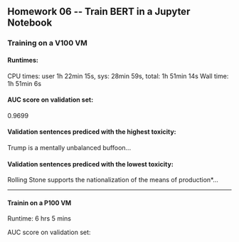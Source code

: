 ## Homework 06 -- Train BERT in a Jupyter Notebook


### Training on a V100 VM
#### Runtimes: 

CPU times: user 1h 22min 15s, sys: 28min 59s, total: 1h 51min 14s
Wall time: 1h 51min 6s

#### AUC score on validation set: 

0.9699

#### Validation sentences prediced with the highest toxicity: 
Trump is a mentally unbalanced buffoon...

#### Validation sentences prediced with the lowest toxicity: 
Rolling Stone supports the nationalization of the means of production*...


---------------------------------------
#### Trainin on a P100 VM
Runtime: 6 hrs 5 mins

AUC score on validation set: 
